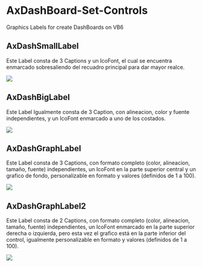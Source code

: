 # AxDashBoard-Set-Controls

Graphics Labels for create DashBoards on VB6

## AxDashSmallLabel

Este Label consta de 3 Captions y un IcoFont, el cual se encuentra enmarcado sobresaliendo del recuadro principal para dar mayor realce.

![](https://user-images.githubusercontent.com/61160830/129249022-c1c2885d-cea3-4c73-8de0-8f2dcefecb1a.png)

## AxDashBigLabel

Este Label Igualmente consta de 3 Caption, con alineacion, color y fuente independientes, y un IcoFont enmarcado a uno de los costados.

![](https://user-images.githubusercontent.com/61160830/129249371-80e34b2d-16e6-4ad4-8f5e-182114f46a70.png)



## AxDashGraphLabel

Este Label consta de 3 Captions, con formato completo (color, alineacion, tamaño, fuente) independientes, un IcoFont en la parte superior central y un grafico de fondo, personalizable en formato y valores (definidos de 1 a 100).

![](https://user-images.githubusercontent.com/61160830/129249549-e8be2fce-83fe-46b6-a3ce-88a0acbd99f2.png)

## AxDashGraphLabel2

Este Label consta de 2 Captions, con formato completo (color, alineacion, tamaño, fuente) independientes, un IcoFont enmarcado en la parte superior derecha o izquierda, pero esta vez el grafico está en la parte inferior del control, igualmente personalizable en formato y valores (definidos de 1 a 100).

![](https://user-images.githubusercontent.com/61160830/129249663-5309b309-3cf9-41fe-987a-a4be1eff3bd5.png)
